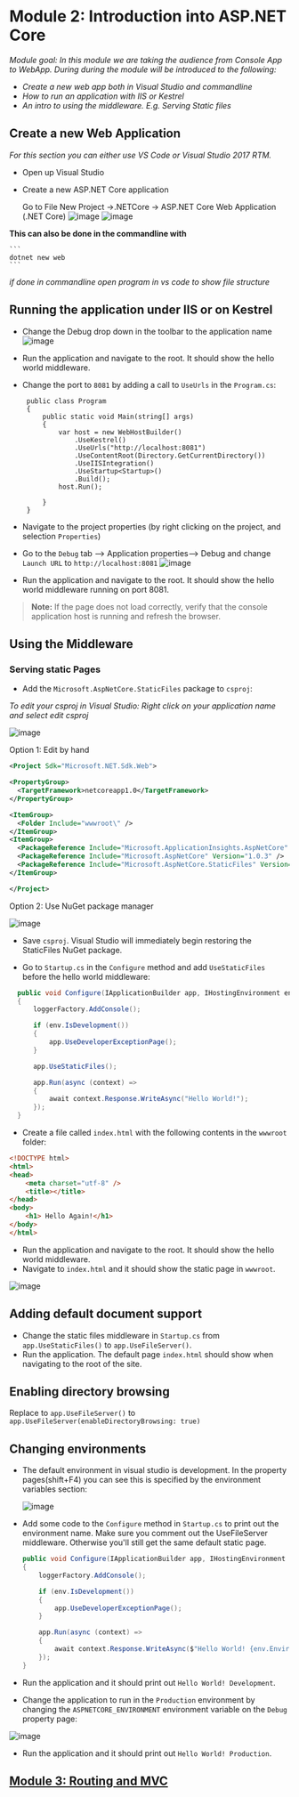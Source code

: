# Module 2: Introduction into ASP.NET Core 


*Module goal: In this module we are taking the audience from Console App to WebApp. During during the module will be introduced to the following:*
- *Create a new web app both in Visual Studio and commandline*
- *How to run an application with IIS or Kestrel*
- *An intro to using the middleware. E.g. Serving Static files*

## Create a new Web Application 

*For this section you can either use VS Code or Visual Studio 2017 RTM.* 

- Open up Visual Studio
- Create a new ASP.NET Core application 

    Go to File New Project ->.NETCore -> ASP.NET Core Web Application (.NET Core)
    ![image](https://cloud.githubusercontent.com/assets/2546640/23097413/12b3d5de-f601-11e6-83e7-548dddd63159.png)
    ![image](https://cloud.githubusercontent.com/assets/2546640/23097436/ba329502-f601-11e6-99e6-2a6f21cd3193.png)
    

**This can also be done in the commandline with**
  
    ```
    dotnet new web
    ```
*if done in commandline open program in vs code to show file structure*
     
## Running the application under IIS or on Kestrel 
- Change the Debug drop down in the toolbar to the application name
    ![image](https://cloud.githubusercontent.com/assets/2546640/23097455/40937bfc-f602-11e6-941f-f78a50799bc3.png)

- Run the application and navigate to the root. It should show the hello world middleware.
- Change the port to `8081` by adding a call to `UseUrls` in the `Program.cs`:

   ```
    public class Program
    {
        public static void Main(string[] args)
        {
            var host = new WebHostBuilder()
                .UseKestrel()
                .UseUrls("http://localhost:8081")
                .UseContentRoot(Directory.GetCurrentDirectory())
                .UseIISIntegration()
                .UseStartup<Startup>()
                .Build();
            host.Run();

        }
    }
   ```
- Navigate to the project properties (by right clicking on the project, and selection `Properties`)
- Go to the `Debug` tab --> Application properties--> Debug and change `Launch URL` to `http://localhost:8081`
    ![image](https://cloud.githubusercontent.com/assets/2546640/23097466/89975a26-f602-11e6-835f-ccf7fb6629d9.PNG) 
   
- Run the application and navigate to the root. It should show the hello world middleware running on port 8081.

> **Note:** If the page does not load correctly, verify that the console application host is running and refresh the browser.

## Using the Middleware

### Serving static Pages
- Add the `Microsoft.AspNetCore.StaticFiles` package to `csproj`: 

*To edit your csproj in Visual Studio: Right click on your application name and select edit csproj*

![image](https://cloud.githubusercontent.com/assets/2546640/23097477/d0004d9c-f602-11e6-89b3-a898ed01c931.PNG)

Option 1: Edit by hand 
  ```XML
 <Project Sdk="Microsoft.NET.Sdk.Web">

  <PropertyGroup>
    <TargetFramework>netcoreapp1.0</TargetFramework>
  </PropertyGroup>

  <ItemGroup>
    <Folder Include="wwwroot\" />
  </ItemGroup>
  <ItemGroup>
    <PackageReference Include="Microsoft.ApplicationInsights.AspNetCore" Version="2.0.0" />
    <PackageReference Include="Microsoft.AspNetCore" Version="1.0.3" />
    <PackageReference Include="Microsoft.AspNetCore.StaticFiles" Version="1.1.0" />
  </ItemGroup>

</Project>
  ```
  Option 2: Use NuGet package manager

  ![image](https://cloud.githubusercontent.com/assets/2546640/23097484/f721881e-f602-11e6-8539-e4d6b9f1626f.PNG)

- Save `csproj`. Visual Studio will immediately begin restoring the StaticFiles NuGet package.

- Go to `Startup.cs` in the `Configure` method and add `UseStaticFiles` before the hello world middleware:

```C#
  public void Configure(IApplicationBuilder app, IHostingEnvironment env, ILoggerFactory loggerFactory)
  {
      loggerFactory.AddConsole();

      if (env.IsDevelopment())
      {
          app.UseDeveloperExceptionPage();
      }

      app.UseStaticFiles();

      app.Run(async (context) =>
      {
          await context.Response.WriteAsync("Hello World!");
      });
  }
```
- Create a file called `index.html` with the following contents in the `wwwroot` folder:


```html
<!DOCTYPE html>
<html>
<head>
    <meta charset="utf-8" />
    <title></title>
</head>
<body>
    <h1> Hello Again!</h1>
</body>
</html>
```

- Run the application and navigate to the root. It should show the hello world middleware.
- Navigate to `index.html` and it should show the static page in `wwwroot`.

![image](https://cloud.githubusercontent.com/assets/2546640/23097492/36a63aa2-f603-11e6-88b5-3762c987d8ca.PNG)


## Adding default document support

- Change the static files middleware in `Startup.cs` from `app.UseStaticFiles()` to `app.UseFileServer()`.
- Run the application. The default page `index.html` should show when navigating to the root of the site.

## Enabling directory browsing 
Replace to `app.UseFileServer()` to 
`app.UseFileServer(enableDirectoryBrowsing: true)`

## Changing environments

- The default environment in visual studio is development. In the property pages(shift+F4) you can see this is specified by the environment variables section:

  ![image](https://cloud.githubusercontent.com/assets/2546640/23097502/78ffc4b8-f603-11e6-978c-e19063b3d94d.PNG)
  
- Add some code to the `Configure` method in `Startup.cs` to print out the environment name. Make sure you comment out the UseFileServer middleware. Otherwise you'll still get the same default static page.

  ```C#
  public void Configure(IApplicationBuilder app, IHostingEnvironment env, ILoggerFactory loggerFactory)
  {
      loggerFactory.AddConsole();

      if (env.IsDevelopment())
      {
          app.UseDeveloperExceptionPage();
      }

      app.Run(async (context) =>
      {
          await context.Response.WriteAsync($"Hello World! {env.EnvironmentName}");
      });
  }
  ```

- Run the application and it should print out `Hello World! Development`. 
- Change the application to run in the `Production` environment by changing the `ASPNETCORE_ENVIRONMENT` environment variable on the `Debug` property page:

![image](https://cloud.githubusercontent.com/assets/2546640/23097506/9e710aae-f603-11e6-9e7c-77756f0361af.PNG)


- Run the application and it should print out `Hello World! Production`.

## [Module 3: Routing and MVC](https://github.com/microsoft-dx/aspnet-core-fundamentals-mva/tree/master/3.Routing%20%26%20MVC)
